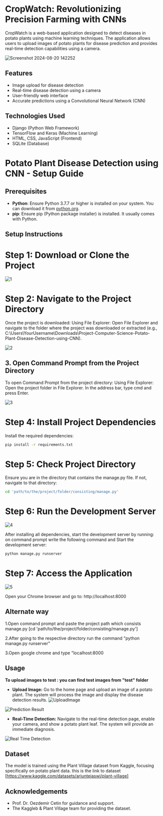 # CropWatch: Revolutionizing Precision Farming with CNNs
CropWatch is a web-based application designed to detect diseases in potato plants using machine learning techniques. The application allows users to upload images of potato plants for disease prediction and provides real-time detection capabilities using a camera.

![Screenshot 2024-08-20 142252](https://github.com/user-attachments/assets/aaf9b3bb-dd3f-4aa8-8cbe-f453d9feffef)

## Features
- Image upload for disease detection
- Real-time disease detection using a camera
- User-friendly web interface
- Accurate predictions using a Convolutional Neural Network (CNN)
## Technologies Used
- Django (Python Web Framework)
- TensorFlow and Keras (Machine Learning)
- HTML, CSS, JavaScript (Frontend)
- SQLite (Database)

# Potato Plant Disease Detection using CNN - Setup Guide

## Prerequisites
- **Python**: Ensure Python 3.7.7 or higher is installed on your system. You can download it from [python.org](https://www.python.org/).
- **pip**: Ensure pip (Python package installer) is installed. It usually comes with Python.

## Setup Instructions

# Step 1: Download or Clone the Project

![1](https://github.com/user-attachments/assets/7799b3e6-44b9-4839-b7b2-f19a53742f42)

# Step 2: Navigate to the Project Directory
Once the project is downloaded:
Using File Explorer:
Open File Explorer and navigate to the folder where the project was downloaded or extracted (e.g., C:\Users\YourUsername\Downloads\Project-Computer-Science-Potato-Plant-Disease-Detection-using-CNN).

![2](https://github.com/user-attachments/assets/002a2bfa-ae89-4e1d-8c62-89c51b288b8a)

## 3. Open Command Prompt from the Project Directory
To open Command Prompt from the project directory:
Using File Explorer:
Open the project folder in File Explorer.
In the address bar, type cmd and press Enter.

![3](https://github.com/user-attachments/assets/61bc0cc6-a9a9-4619-a341-deb2f9c9a120)

# Step 4: Install Project Dependencies
Install the required dependencies:
```bash
pip install -r requirements.txt
```

# Step 5: Check Project Directory
Ensure you are in the directory that contains the manage.py file. If not, navigate to that directory:
```bash
cd 'path/to/the/project/folder/consisting/manage.py'
```

# Step 6: Run the Development Server

![4](https://github.com/user-attachments/assets/9f33ae68-7c1c-4d45-8b73-d2bc436c513b)

After installing all dependencies, start the development server by running:
on command prompt write the following command and Start the development server:
```bash
python manage.py runserver
```

# Step 7: Access the Application

![5](https://github.com/user-attachments/assets/98e021ae-f08c-46bd-a1ee-9d3b060e333d)

Open your Chrome browser and go to: http://localhost:8000

## Alternate way
1.Open command prompt and paste the project path which consists manage.py [cd 'path/to/the/project/folder/consisting/manage.py']

2.After going to the respective directory run the command "python manage.py runserver"

3.Open google chrome and type "localhost:8000

## Usage
**To upload images to test : you can find test images from "test" folder**
- **Upload Image:** Go to the home page and upload an image of a potato plant. The system will process the image and display the disease detection results.
![UploadImage](https://github.com/user-attachments/assets/76419598-dc31-44e6-81df-43d6dd2eb25e)

![Prediction Result](https://github.com/user-attachments/assets/c8d9a649-6ef0-4e50-bed8-644ae5dce2a6)

- **Real-Time Detection:** Navigate to the real-time detection page, enable your camera, and show a potato plant leaf. The system will provide an immediate diagnosis.

![Real Time Detection](https://github.com/user-attachments/assets/a084b5f0-0c04-4dcf-b213-7fed5d05fa75)

## Dataset
The model is trained using the Plant Village dataset from Kaggle, focusing specifically on potato plant data.
this is the link to dataset [https://www.kaggle.com/datasets/arjuntejaswi/plant-village]
## Acknowledgements
- Prof. Dr. Oezdemir Cetin for guidance and support.
- The Kaggleb & Plant Village team for providing the dataset.
